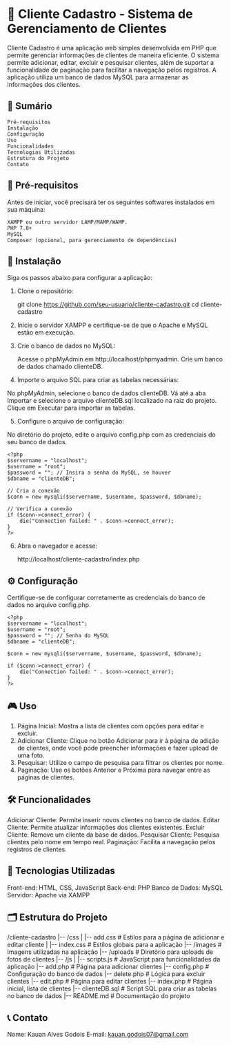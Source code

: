 # 📖 **Cliente Cadastro - Sistema de Gerenciamento de Clientes**
Cliente Cadastro é uma aplicação web simples desenvolvida em PHP que permite gerenciar informações de clientes de maneira eficiente. O sistema permite adicionar, editar, excluir e pesquisar clientes, além de suportar a funcionalidade de paginação para facilitar a navegação pelos registros. A aplicação utiliza um banco de dados MySQL para armazenar as informações dos clientes.

## 📝 **Sumário**
    Pré-requisitos
    Instalação
    Configuração
    Uso
    Funcionalidades
    Tecnologias Utilizadas
    Estrutura do Projeto
    Contato

## 🔧 **Pré-requisitos**
Antes de iniciar, você precisará ter os seguintes softwares instalados em sua máquina:

    XAMPP ou outro servidor LAMP/MAMP/WAMP.
    PHP 7.0+
    MySQL
    Composer (opcional, para gerenciamento de dependências)

## 🚀 **Instalação**
Siga os passos abaixo para configurar a aplicação:

1. Clone o repositório:

    git clone https://github.com/seu-usuario/cliente-cadastro.git
    cd cliente-cadastro

2. Inicie o servidor XAMPP e certifique-se de que o Apache e MySQL estão em execução.

3. Crie o banco de dados no MySQL:

    Acesse o phpMyAdmin em http://localhost/phpmyadmin.
    Crie um banco de dados chamado clienteDB.

4. Importe o arquivo SQL para criar as tabelas necessárias:

No phpMyAdmin, selecione o banco de dados clienteDB.
Vá até a aba Importar e selecione o arquivo clienteDB.sql localizado na raiz do projeto.
Clique em Executar para importar as tabelas.

5. Configure o arquivo de configuração:

No diretório do projeto, edite o arquivo config.php com as credenciais do seu banco de dados.

    <?php
    $servername = "localhost";
    $username = "root";
    $password = ""; // Insira a senha do MySQL, se houver
    $dbname = "clienteDB";
    
    // Cria a conexão
    $conn = new mysqli($servername, $username, $password, $dbname);
    
    // Verifica a conexão
    if ($conn->connect_error) {
        die("Connection failed: " . $conn->connect_error);
    }
    ?>

6. Abra o navegador e acesse:

    http://localhost/cliente-cadastro/index.php

## ⚙️ **Configuração**
Certifique-se de configurar corretamente as credenciais do banco de dados no arquivo config.php.

    <?php
    $servername = "localhost";
    $username = "root";
    $password = ""; // Senha do MySQL
    $dbname = "clienteDB";
    
    $conn = new mysqli($servername, $username, $password, $dbname);
    
    if ($conn->connect_error) {
        die("Connection failed: " . $conn->connect_error);
    }
    ?>

## 🎮 **Uso**
1. Página Inicial: Mostra a lista de clientes com opções para editar e excluir.
2. Adicionar Cliente: Clique no botão Adicionar para ir à página de adição de clientes, onde você pode preencher informações e fazer upload de uma foto.
3. Pesquisar: Utilize o campo de pesquisa para filtrar os clientes por nome.
4. Paginação: Use os botões Anterior e Próxima para navegar entre as páginas de clientes.

## 🛠️ **Funcionalidades**
Adicionar Cliente: Permite inserir novos clientes no banco de dados.
Editar Cliente: Permite atualizar informações dos clientes existentes.
Excluir Cliente: Remove um cliente da base de dados.
Pesquisar Cliente: Pesquisa clientes pelo nome em tempo real.
Paginação: Facilita a navegação pelos registros de clientes.

## 🧰 **Tecnologias Utilizadas**
Front-end: HTML, CSS, JavaScript
Back-end: PHP
Banco de Dados: MySQL
Servidor: Apache via XAMPP

## 🗂️ **Estrutura do Projeto**
/cliente-cadastro
|-- /css
|   |-- add.css             # Estilos para a página de adicionar e editar cliente 
|   |-- index.css           # Estilos globais para a aplicação
|-- /images                 # Imagens utilizadas na aplicação
|-- /uploads                # Diretório para uploads de fotos de clientes
|-- /js
|   |-- scripts.js          # JavaScript para funcionalidades da aplicação
|-- add.php                 # Página para adicionar clientes
|-- config.php              # Configuração do banco de dados
|-- delete.php              # Lógica para excluir clientes
|-- edit.php                # Página para editar clientes
|-- index.php               # Página inicial, lista de clientes
|-- clienteDB.sql           # Script SQL para criar as tabelas no banco de dados
|-- README.md               # Documentação do projeto

## 📞 **Contato**
Nome: Kauan Alves Godois
E-mail: kauan.godois07@gmail.com
